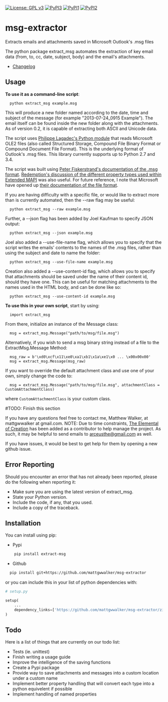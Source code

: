 [![License: GPL v3](https://img.shields.io/badge/License-GPLv3-blue.svg)](https://www.gnu.org/licenses/gpl-3.0)
[![PyPI3](https://img.shields.io/badge/pypi-0.20.6-blue.svg)](https://pypi.org/project/extract-msg/0.20.6/)
[![PyPI1](https://img.shields.io/badge/python-2.7+-brightgreen.svg)](https://www.python.org/downloads/release/python-2715/)
[![PyPI2](https://img.shields.io/badge/python-3.6+-brightgreen.svg)](https://www.python.org/downloads/release/python-367/)


msg-extractor
=============

Extracts emails and attachments saved in Microsoft Outlook's .msg files

The python package extract_msg automates the extraction of key email data (from, to, cc, date, subject, body) and the email's attachments.

* [Changelog](CHANGELOG.md)

Usage
-----

**To use it as a command-line script**:
```
  python extract_msg example.msg
```


This will produce a new folder named according to the date, time and subject of the message (for example "2013-07-24_0915 Example").  The email itself can be found inside the new folder along with the attachments.  As of version 0.2, it is capable of extracting both ASCII and Unicode data.

The script uses <a href="http://www.decalage.info/python/olefileio">Philippe Lagadec's Python module</a> that reads Microsoft OLE2 files (also called Structured Storage, Compound File Binary Format or Compound Document File Format).  This is the underlying format of Outlook's .msg files.  This library currently supports up to Python 2.7 and 3.4.

The script was built using <a href="http://www.fileformat.info/format/outlookmsg/index.htm">Peter Fiskerstrand's documentation of the .msg format</a>.  <a href="http://www.dimastr.com/redemption/utils.htm">Redemption's discussion of the different property types used within Extended MAPI</a> was also useful.  For future reference, I note that Microsoft have opened up <a href="http://msdn.microsoft.com/en-us/library/cc463912%28v=exchg.80%29.aspx">their documentation of the file format</a>.

If you are having difficulty with a specific file, or would like to extract more than is currently automated, then the --raw flag may be useful:
```
  python extract_msg --raw example.msg
```

Further, a --json flag has been added by Joel Kaufman to specify JSON output:
```
  python extract_msg --json example.msg
```

Joel also added a --use-file-name flag, which allows you to specify that the script writes the emails' contents to the names of the .msg files, rather than using the subject and date to name the folder:
```
  python extract_msg --use-file-name example.msg
```

Creation also added a --use-content-id flag, which allows you to specify that attachments should be saved under the name of their content id, should they have one.  This can be useful for matching attachments to the names used in the HTML body, and can be done like so:
```
  python extract_msg --use-content-id example.msg
```

**To use this in your own script**, start by using:
```
  import extract_msg
```

From there, initialize an instance of the Message class:
```
  msg = extract_msg.Message("path/to/msg/file.msg")
```

Alternatively, if you wish to send a msg binary string instead of a file to the ExtractMsg.Message Method:
```
  msg_raw = b'\xd0\xcf\x11\xe0\xa1\xb1\x1a\xe1\x0 ... \x00x00x00'
  msg = extract_msg.Message(msg_raw)
```

If you want to override the default attachment class and use one of your own, simply change the code to:
```
  msg = extract_msg.Message("path/to/msg/file.msg", attachmentClass = CustomAttachmentClass)
```
where `CustomAttachmentClass` is your custom class.

#TODO: Finish this section


If you have any questions feel free to contact me, Matthew Walker, at mattgwwalker at gmail.com.
NOTE: Due to time constraints, <a href="https://github.com/TheElementalOfCreation">The Elemental of Creation</a> has been added as a contributor to help manage the project.  As such, it may be helpful to send emails to arceusthe@gmail.com as well.

If you have issues, it would be best to get help for them by opening a new github issue.

Error Reporting
------------
Should you encounter an error that has not already been reported, please do the following when reporting it:
* Make sure you are using the latest version of extract_msg.
* State your Python version.
* Include the code, if any, that you used.
* Include a copy of the traceback.

Installation
------------

You can install using pip:

* Pypi
```bash
    pip install extract-msg
```

* Github
```sh
  pip install git+https://github.com/mattgwwalker/msg-extractor
```

or you can include this in your list of python dependencies with:
```python
# setup.py

setup(
    ...
    dependency_links=['https://github.com/mattgwwalker/msg-extractor/zipball/master'],
)
```

Todo
------------
Here is a list of things that are currently on our todo list:
* Tests (ie. unittest)
* Finish writing a usage guide
* Improve the intelligence of the saving functions
* Create a Pypi package
* Provide way to save attachments and messages into a custom location under a custom name
* Implement better property handling that will convert each type into a python equivelent if possible
* Implement handling of named properties

